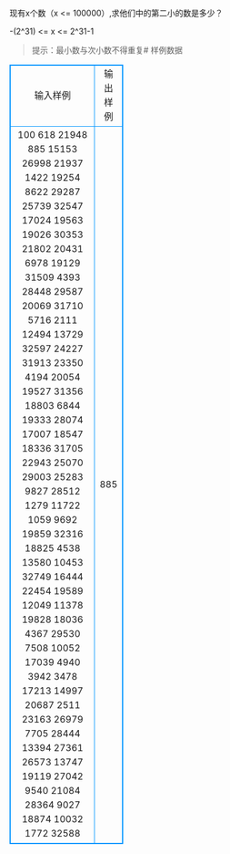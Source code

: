 # 
现有x个数（x <= 100000）,求他们中的第二小的数是多少？


-(2^31) <= x <= 2^31-1


> 提示：最小数与次小数不得重复# 样例数据
<style>
        table,table tr th, table tr td { border:1px solid #0094ff; }
        table { width: 200px; min-height: 25px; line-height: 25px; text-align: center; border-collapse: collapse;}   
    </style>
<table>
	<tr>
		<td>输入样例</td>
		<td>输出样例</td>
	</tr>
<tr><td>100
618
21948
885
15153
26998
21937
1422
19254
8622
29287
25739
32547
17024
19563
19026
30353
21802
20431
6978
19129
31509
4393
28448
29587
20069
31710
5716
2111
12494
13729
32597
24227
31913
23350
4194
20054
19527
31356
18803
6844
19333
28074
17007
18547
18336
31705
22943
25070
29003
25283
9827
28512
1279
11722
1059
9692
19859
32316
18825
4538
13580
10453
32749
16444
22454
19589
12049
11378
19828
18036
4367
29530
7508
10052
17039
4940
3942
3478
17213
14997
20687
2511
23163
26979
7705
28444
13394
27361
26573
13747
19119
27042
9540
21084
28364
9027
18874
10032
1772
32588
</td><td>885</td></tr></table>
